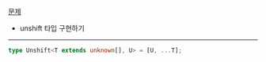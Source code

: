 [문제](https://www.typescriptlang.org/play?ssl=21&ssc=49&pln=21&pc=1#code/PQKgUABBDMAMBssIFoIFUB2BnAFgSwDMAXSFZci0gIwE8IArPAQwwHNcWIAKAAUZfY4WAWwCmRJgEoIAYkA2Q4AGx2UwBOKpjTCkZOiIAnJwBzdWqAAMAgmo0A6AK7Z8xE4A1xiIAGFwKHjEQCE9gEAnAIuMQgDa1gCBrgBqrgByDgCljVsYQgBBjgDtDAFyxJmlENAAOolgAxip4mSRQGdkQAEo5NgA2RBAAvOj2hEQAPADaAIwANBAATAC6vbAAfBDAwBDtsL09-d0DpGkmsWMA4nhEABI2VIALo4A4gxCALz2ADHVJEDhERJlYSRNEeThW9FhWAPYqrMBwiMAA1u8wCBgFpQBAAPpQ6Ew6EQQA3o6c9hBACrzgB2WiDuQCkHZDYXiIRAQVpSqImrgWq0ACoQUQADyIogwABMsBA7P8MO8AO4YdpDdBjRrtNC9KxiymLMDg-F4iCAGUXACVDgA6liCAAHnAC7jCtxMrhRLwwkynzqJIgAG8IABRACONiY1V6Ftp2VydQAvhACCp3sIIAByHgk5C5ITVaqM1g5YA2Ih4apYX3ErKk3JMLA5BpTUiO51ta226qtTDk4gdfmdEa9LoDEYVrNO0Qu1p5u2F5olrq9QbDCtTGYQOaDGvdOs5ps2ltFhxtdq+zq+zu9X3QX38qjvd5hlg99prjeiFiLucLv3L6u1yXSnVwwAnTYAZcYggAumwAjNdqr4TQaBSGNAKgTgFemiCAK81gAE46E5yXNctz3MAjzBi8byfN8vywMALBYFyogqACQJQD+-5nBcVw3HcDxPHBHxfD8CDIVgG7Rng7zYF+EDXoAHp0QAYgA4E4AJy0ERBxHQaRrzkd8gLAqCQA)

- unshift 타입 구현하기

---

```ts
type Unshift<T extends unknown[], U> = [U, ...T];
```
